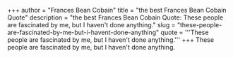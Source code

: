 +++
author = "Frances Bean Cobain"
title = "the best Frances Bean Cobain Quote"
description = "the best Frances Bean Cobain Quote: These people are fascinated by me, but I haven't done anything."
slug = "these-people-are-fascinated-by-me-but-i-havent-done-anything"
quote = '''These people are fascinated by me, but I haven't done anything.'''
+++
These people are fascinated by me, but I haven't done anything.
